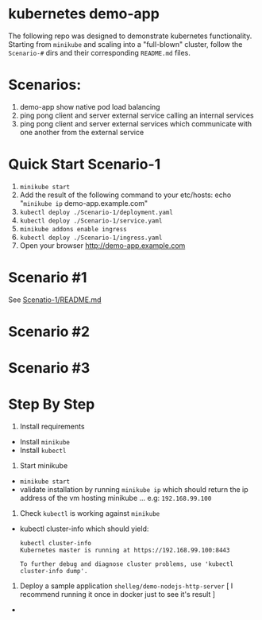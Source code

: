 kubernetes demo-app
===================

The following repo was designed to demonstrate kubernetes functionality.
Starting from `minikube` and scaling into a "full-blown" cluster, follow the `Scenario-#` dirs and their corresponding `README.md` files.

Scenarios:
==========
1. demo-app show native pod load balancing
2. ping pong client and server external service calling an internal services
3. ping pong client and server external services which communicate with one another from the external service


Quick Start Scenario-1
======================

1. `minikube start`
1. Add the result of the following command to your etc/hosts:
   echo "`minikube ip` demo-app.example.com"
1. `kubectl deploy ./Scenario-1/deployment.yaml`
1. `kubectl deploy ./Scenario-1/service.yaml`
1. `minikube addons enable ingress`
1. `kubectl deploy ./Scenario-1/ingress.yaml`
1. Open your browser http://demo-app.example.com



Scenario #1
===========

See [Scenatio-1/README.md](../Scenatio-1/README.md)

Scenario #2
===========



Scenario #3
===========

Step By Step
============

1. Install requirements
  - Install `minikube`
  - Install `kubectl`
1. Start minikube
  - `minikube start`
  - validate installation by running `minikube ip` which should return the ip address of the vm hosting minikube ...
  e.g: `192.168.99.100`

1. Check `kubectl` is working against `minikube`
  - kubectl cluster-info which should yield:
    ```
    kubectl cluster-info
    Kubernetes master is running at https://192.168.99.100:8443

    To further debug and diagnose cluster problems, use 'kubectl cluster-info dump'.
    ```
1. Deploy a sample application `shelleg/demo-nodejs-http-server` [ I recommend running it once in docker just to see it's result ]
  -

